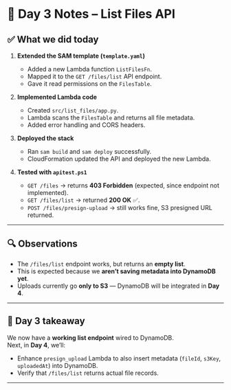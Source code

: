 # 📖 Day 3 Notes – List Files API

## ✅ What we did today
1. **Extended the SAM template (`template.yaml`)**
   - Added a new Lambda function `ListFilesFn`.
   - Mapped it to the `GET /files/list` API endpoint.
   - Gave it read permissions on the `FilesTable`.

2. **Implemented Lambda code**
   - Created `src/list_files/app.py`.
   - Lambda scans the `FilesTable` and returns all file metadata.
   - Added error handling and CORS headers.

3. **Deployed the stack**
   - Ran `sam build` and `sam deploy` successfully.
   - CloudFormation updated the API and deployed the new Lambda.

4. **Tested with `apitest.ps1`**
   - `GET /files` → returns **403 Forbidden** (expected, since endpoint not implemented).
   - `GET /files/list` → returned **200 OK** ✅.
   - `POST /files/presign-upload` → still works fine, S3 presigned URL returned.

---

## 🔍 Observations
- The `/files/list` endpoint works, but returns an **empty list**.  
- This is expected because we **aren’t saving metadata into DynamoDB yet**.  
- Uploads currently go **only to S3** — DynamoDB will be integrated in **Day 4**.

---

## 📌 Day 3 takeaway
We now have a **working list endpoint** wired to DynamoDB.  
Next, in **Day 4**, we’ll:
- Enhance `presign_upload` Lambda to also insert metadata (`fileId`, `s3Key`, `uploadedAt`) into DynamoDB.
- Verify that `/files/list` returns actual file records.

---
